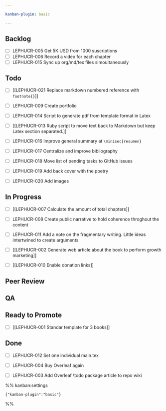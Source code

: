 ```yaml
---

kanban-plugin: basic

---
```


## Backlog

- [ ] LEPHUCR-005 Get 5K USD from 1000 suscriptions
- [ ] LEPHUCR-006 Record a video for each chapter
- [ ] LEPHUCR-015 Sync up org/md/tex files simoultaneously

## Todo

- [ ] [[LEPHUCR-021 Replace markdown numbered reference with ` footnote{}`]]
- [ ] LEPHUCR-009 Create portfolio
- [ ] LEPHUCR-014 Script to generate pdf from template format in Latex
- [ ] [[LEPHUCR-013 Ruby script to move text back to Markdown but keep Latex section separated.]]
- [ ] LEPHUCR-016 Improve general summary at `\minisec{resumen}`
- [ ] LEPHUCR-017 Centralize and improve bibliography
- [ ] LEPHUCR-018 Move list of pending tasks to GitHub issues
- [ ] LEPHUCR-019 Add back cover with the poetry
- [ ] LEPHUCR-020 Add images


## In Progress

- [ ] [[LEPHUCR-007 Calculate the amount of total chapters]]
- [ ] LEPHUCR-008 Create public narrative to hold coherence throghout the content
- [ ] LEPHUCR-011 Add a note on the fragmentary writing. Little ideas intertwined to create arguments
- [ ] [[LEPHUCR-002 Generate web article about the book to perform growth marketing]]
- [ ] [[LEPHUCR-010 Enable donation links]]


## Peer Review



## QA



## Ready to Promote

- [ ] [[LEPHUCR-001 Standar template for 3 books]]


## Done

- [ ] LEPHUCR-012 Set one individual main.tex
- [ ] LEPHUCR-004 Buy Overleaf again
- [ ] LEPHUCR-003 Add Overleaf \todo package article to repo wiki




%% kanban:settings
```
{"kanban-plugin":"basic"}
```
%%
